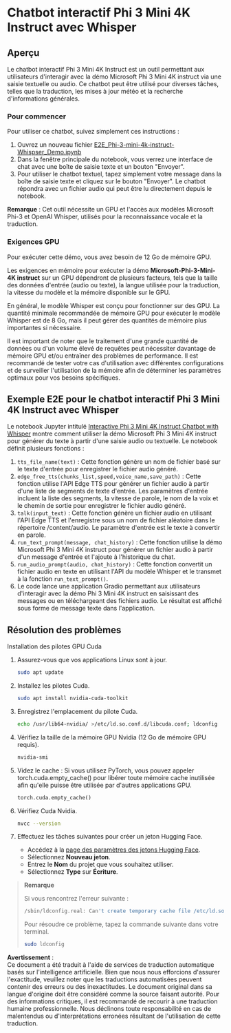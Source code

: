 # Chatbot interactif Phi 3 Mini 4K Instruct avec Whisper

## Aperçu

Le chatbot interactif Phi 3 Mini 4K Instruct est un outil permettant aux utilisateurs d'interagir avec la démo Microsoft Phi 3 Mini 4K instruct via une saisie textuelle ou audio. Ce chatbot peut être utilisé pour diverses tâches, telles que la traduction, les mises à jour météo et la recherche d'informations générales.

### Pour commencer

Pour utiliser ce chatbot, suivez simplement ces instructions :

1. Ouvrez un nouveau fichier [E2E_Phi-3-mini-4k-instruct-Whispser_Demo.ipynb](https://github.com/microsoft/Phi-3CookBook/blob/main/code/06.E2E/E2E_Phi-3-mini-4k-instruct-Whispser_Demo.ipynb)
2. Dans la fenêtre principale du notebook, vous verrez une interface de chat avec une boîte de saisie texte et un bouton "Envoyer".
3. Pour utiliser le chatbot textuel, tapez simplement votre message dans la boîte de saisie texte et cliquez sur le bouton "Envoyer". Le chatbot répondra avec un fichier audio qui peut être lu directement depuis le notebook.

**Remarque** : Cet outil nécessite un GPU et l'accès aux modèles Microsoft Phi-3 et OpenAI Whisper, utilisés pour la reconnaissance vocale et la traduction.

### Exigences GPU

Pour exécuter cette démo, vous avez besoin de 12 Go de mémoire GPU.

Les exigences en mémoire pour exécuter la démo **Microsoft-Phi-3-Mini-4K instruct** sur un GPU dépendront de plusieurs facteurs, tels que la taille des données d'entrée (audio ou texte), la langue utilisée pour la traduction, la vitesse du modèle et la mémoire disponible sur le GPU.

En général, le modèle Whisper est conçu pour fonctionner sur des GPU. La quantité minimale recommandée de mémoire GPU pour exécuter le modèle Whisper est de 8 Go, mais il peut gérer des quantités de mémoire plus importantes si nécessaire.

Il est important de noter que le traitement d'une grande quantité de données ou d'un volume élevé de requêtes peut nécessiter davantage de mémoire GPU et/ou entraîner des problèmes de performance. Il est recommandé de tester votre cas d'utilisation avec différentes configurations et de surveiller l'utilisation de la mémoire afin de déterminer les paramètres optimaux pour vos besoins spécifiques.

## Exemple E2E pour le chatbot interactif Phi 3 Mini 4K Instruct avec Whisper

Le notebook Jupyter intitulé [Interactive Phi 3 Mini 4K Instruct Chatbot with Whisper](https://github.com/microsoft/Phi-3CookBook/blob/main/code/06.E2E/E2E_Phi-3-mini-4k-instruct-Whispser_Demo.ipynb) montre comment utiliser la démo Microsoft Phi 3 Mini 4K instruct pour générer du texte à partir d'une saisie audio ou textuelle. Le notebook définit plusieurs fonctions :

1. `tts_file_name(text)` : Cette fonction génère un nom de fichier basé sur le texte d'entrée pour enregistrer le fichier audio généré.
1. `edge_free_tts(chunks_list,speed,voice_name,save_path)` : Cette fonction utilise l'API Edge TTS pour générer un fichier audio à partir d'une liste de segments de texte d'entrée. Les paramètres d'entrée incluent la liste des segments, la vitesse de parole, le nom de la voix et le chemin de sortie pour enregistrer le fichier audio généré.
1. `talk(input_text)` : Cette fonction génère un fichier audio en utilisant l'API Edge TTS et l'enregistre sous un nom de fichier aléatoire dans le répertoire /content/audio. Le paramètre d'entrée est le texte à convertir en parole.
1. `run_text_prompt(message, chat_history)` : Cette fonction utilise la démo Microsoft Phi 3 Mini 4K instruct pour générer un fichier audio à partir d'un message d'entrée et l'ajoute à l'historique du chat.
1. `run_audio_prompt(audio, chat_history)` : Cette fonction convertit un fichier audio en texte en utilisant l'API du modèle Whisper et le transmet à la fonction `run_text_prompt()`.
1. Le code lance une application Gradio permettant aux utilisateurs d'interagir avec la démo Phi 3 Mini 4K instruct en saisissant des messages ou en téléchargeant des fichiers audio. Le résultat est affiché sous forme de message texte dans l'application.

## Résolution des problèmes

Installation des pilotes GPU Cuda

1. Assurez-vous que vos applications Linux sont à jour.

    ```bash
    sudo apt update
    ```

1. Installez les pilotes Cuda.

    ```bash
    sudo apt install nvidia-cuda-toolkit
    ```

1. Enregistrez l'emplacement du pilote Cuda.

    ```bash
    echo /usr/lib64-nvidia/ >/etc/ld.so.conf.d/libcuda.conf; ldconfig
    ```

1. Vérifiez la taille de la mémoire GPU Nvidia (12 Go de mémoire GPU requis).

    ```bash
    nvidia-smi
    ```

1. Videz le cache : Si vous utilisez PyTorch, vous pouvez appeler torch.cuda.empty_cache() pour libérer toute mémoire cache inutilisée afin qu'elle puisse être utilisée par d'autres applications GPU.

    ```python
    torch.cuda.empty_cache() 
    ```

1. Vérifiez Cuda Nvidia.

    ```bash
    nvcc --version
    ```

1. Effectuez les tâches suivantes pour créer un jeton Hugging Face.

    - Accédez à la [page des paramètres des jetons Hugging Face](https://huggingface.co/settings/tokens?WT.mc_id=aiml-137032-kinfeylo).
    - Sélectionnez **Nouveau jeton**.
    - Entrez le **Nom** du projet que vous souhaitez utiliser.
    - Sélectionnez **Type** sur **Écriture**.

> **Remarque**
>
> Si vous rencontrez l'erreur suivante :
>
> ```bash
> /sbin/ldconfig.real: Can't create temporary cache file /etc/ld.so.cache~: Permission denied 
> ```
>
> Pour résoudre ce problème, tapez la commande suivante dans votre terminal.
>
> ```bash
> sudo ldconfig
> ```

**Avertissement** :  
Ce document a été traduit à l'aide de services de traduction automatique basés sur l'intelligence artificielle. Bien que nous nous efforcions d'assurer l'exactitude, veuillez noter que les traductions automatisées peuvent contenir des erreurs ou des inexactitudes. Le document original dans sa langue d'origine doit être considéré comme la source faisant autorité. Pour des informations critiques, il est recommandé de recourir à une traduction humaine professionnelle. Nous déclinons toute responsabilité en cas de malentendus ou d'interprétations erronées résultant de l'utilisation de cette traduction.